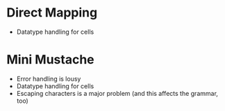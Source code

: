 # Direct Mapping #
* Datatype handling for cells

# Mini Mustache #
* Error handling is lousy
* Datatype handling for cells
* Escaping characters is a major problem (and this affects the grammar, too)
